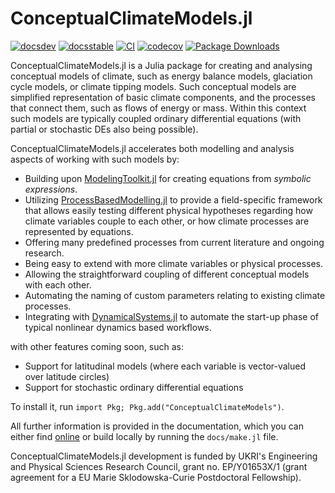 # ConceptualClimateModels.jl

[![docsdev](https://img.shields.io/badge/docs-dev-lightblue.svg)](https://juliadynamics.github.io/ProcessBasedModelling,jl/dev/)
[![docsstable](https://img.shields.io/badge/docs-stable-blue.svg)](https://juliadynamics.github.io/ConceptualClimateModels.jl/stable/)
[![CI](https://github.com/JuliaDynamics/ConceptualClimateModels.jl/workflows/CI/badge.svg)](https://github.com/JuliaDynamics/ConceptualClimateModels.jl/actions?query=workflow%3ACI)
[![codecov](https://codecov.io/gh/JuliaDynamics/ConceptualClimateModels.jl/branch/main/graph/badge.svg)](https://codecov.io/gh/JuliaDynamics/ConceptualClimateModels.jl)
[![Package Downloads](https://shields.io/endpoint?url=https://pkgs.genieframework.com/api/v1/badge/ProcessBasedModelling)](https://pkgs.genieframework.com?packages=ProcessBasedModelling)

ConceptualClimateModels.jl is a Julia package for creating and analysing conceptual
models of climate, such as energy balance models, glaciation cycle models, or climate tipping models.
Such conceptual models are simplified representation of basic climate components,
and the processes that connect them, such as flows of energy or mass.
Within this context such models are typically coupled ordinary differential
equations (with partial or stochastic DEs also being possible).

ConceptualClimateModels.jl accelerates both modelling and analysis aspects of working
with such models by:

- Building upon [ModelingToolkit.jl](https://docs.sciml.ai/ModelingToolkit/stable/)
  for creating equations from _symbolic expressions_.
- Utilizing [ProcessBasedModelling.jl](https://github.com/JuliaDynamics/ProcessBasedModelling.jl?tab=readme-ov-file)
  to provide a field-specific framework that allows easily testing different physical
  hypotheses regarding how climate variables couple to each
  other, or how climate processes are represented by equations.
- Offering many predefined processes from current literature and ongoing research.
- Being easy to extend with more climate variables or physical processes.
- Allowing the straightforward coupling of different conceptual models with each other.
- Automating the naming of custom parameters relating to existing climate processes.
- Integrating with [DynamicalSystems.jl](https://juliadynamics.github.io/DynamicalSystemsDocs.jl/dynamicalsystems/dev/)
  to automate the start-up phase of typical nonlinear dynamics based workflows.

with other features coming soon, such as:

- Support for latitudinal models (where each variable is vector-valued over latitude circles)
- Support for stochastic ordinary differential equations

To install it, run `import Pkg; Pkg.add("ConceptualClimateModels")`.

All further information is provided in the documentation, which you can either find
[online](https://juliadynamics.github.io/ConceptualClimateModels.jl/stable/) or build
locally by running the `docs/make.jl` file.

ConceptualClimateModels.jl development is funded by UKRI's Engineering and Physical Sciences Research Council, grant no. EP/Y01653X/1 (grant agreement for a EU Marie Sklodowska-Curie Postdoctoral Fellowship).